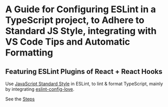 # A Guide for Configuring ESLint in a TypeScript project, to Adhere to Standard JS Style, integrating with VS Code Tips and Automatic Formatting

## Featuring ESLint Plugins of React + React Hooks

Use [JavaScript Standard Style](https://standardjs.com/) in ESLint, to lint & format TypeScript, mainly by integrating [eslint-config-love](https://github.com/mightyiam/eslint-config-love).

See the [Steps](./steps.md)
